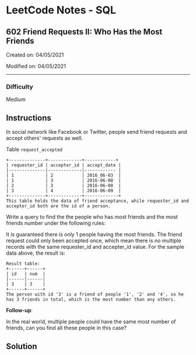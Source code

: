 # LeetCode Notes - SQL

## 602 Friend Requests II: Who Has the Most Friends

Created on: 04/05/2021

Modified on: 04/05/2021

---

### Difficulty

Medium

## Instructions

In social network like Facebook or Twitter, people send friend requests and accept others' requests as well.

Table `request_accepted`

```
+--------------+-------------+------------+
| requester_id | accepter_id | accept_date |
|--------------|-------------|------------ |
| 1            | 2           | 2016_06-03  |
| 1            | 3           | 2016-06-08  |
| 2            | 3           | 2016-06-08  |
| 3            | 4           | 2016-06-09  |
+--------------+-------------+-------------+
This table holds the data of friend acceptance, while requester_id and accepter_id both are the id of a person.
```
Write a query to find the the people who has most friends and the most friends number under the following rules:

It is guaranteed there is only 1 people having the most friends.
The friend request could only been accepted once, which mean there is no multiple records with the same requester_id and accepter_id value.
For the sample data above, the result is:

```
Result table:
+------+------+
| id   | num  |
|------|------|
| 3    | 3    |
+------+------+
The person with id '3' is a friend of people '1', '2' and '4', so he has 3 friends in total, which is the most number than any others.
```

**Follow-up**:

In the real world, multiple people could have the same most number of friends, can you find all these people in this case?

## Solution

```sql

```
